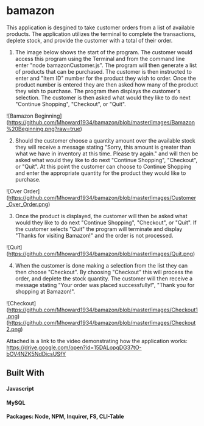 # bamazon
This application is desgined to take customer orders from a list of available products.  The application utilizes the terminal to complete the transactions, deplete stock, and provide the customer with a total of their order.

1. The image below shows the start of the program.  The customer would access this program using the Terminal and from the command line enter "node bamazonCustomer.js".  The program will then generate a list of products that can be purchased.  The customer is then instructed to enter and "Item ID" number for the product they wish to order.  Once the product number is entered they are then asked how many of the product they wish to purchase.  The program then displays the customer's selection.  The customer is then asked what would they like to do next "Continue Shopping", "Checkout", or "Quit".

![Bamazon Beginning]
(https://github.com/Mhoward1934/bamazon/blob/master/images/Bamazon%20Beginning.png?raw=true)

2. Should the customer choose a quantity amount over the available stock they will receive a message stating "Sorry, this amount is greater than what we have in inventory at this time.  Please try again." and will then be asked what would they like to do next "Continue Shopping", "Checkout", or "Quit".  At this point the customer can choose to Continue Shopping and enter the appropriate quantity for the product they would like to purchase.

![Over Order]
(https://github.com/Mhoward1934/bamazon/blob/master/images/Customer_Over_Order.png)

3. Once the product is displayed, the customer will then be asked what would they like to do next "Continue Shopping", "Checkout", or "Quit".  If the customer selects "Quit" the program will terminate and display "Thanks for visiting Bamazon!" and the order is not processed.

![Quit]
(https://github.com/Mhoward1934/bamazon/blob/master/images/Quit.png)

4. When the customer is done making a selection from the list they can then choose "Checkout". By choosing "Checkout" this will process the order, and deplete the stock quantity.  The customer will then receive a message stating "Your order was placed successfully!", "Thank you for shopping at Bamazon!".

![Checkout]
(https://github.com/Mhoward1934/bamazon/blob/master/images/Checkout1.png)
(https://github.com/Mhoward1934/bamazon/blob/master/images/Checkout2.png)


Attached is a link to the video demonstrating how the application works:
https://drive.google.com/open?id=15DALopqDG37tO-bOV4NZK5NdDicsUSfY


## Built With
#### Javascript
#### MySQL
#### Packages: Node, NPM, Inquirer, FS, CLI-Table
